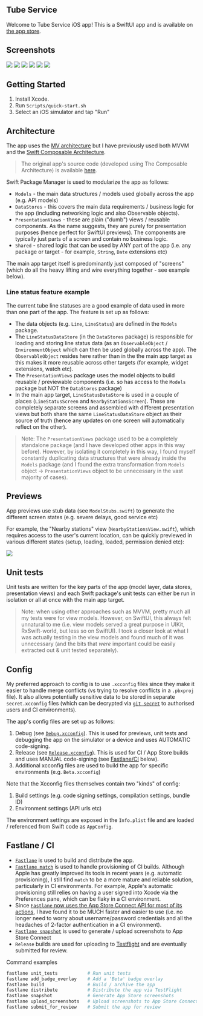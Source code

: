 ## Tube Service

Welcome to Tube Service iOS app!  This is a SwiftUI app and is available on [the app store](https://apps.apple.com/app/id1540626286#?platform=iphone).

## Screenshots

![](Docs/Images/01-ServiceStatuses-Today.png)
![](Docs/Images/02-ServiceStatuses-Weekend.png)
![](Docs/Images/03-LiveArrivalsBoard.png)
![](Docs/Images/04-NearbyStations-Detail.png)
![](Docs/Images/05-JourneyPlanner-Form.png)
![](Docs/Images/06-JourneyPlanner-Results.png)

## Getting Started

1. Install Xcode.
1. Run `Scripts/quick-start.sh`
1. Select an iOS simulator and tap "Run"

## Architecture

The app uses the [MV architecture](https://azamsharp.com/2023/02/28/building-large-scale-apps-swiftui.html) but I have previously used both MVVM and the [Swift Composable Architecture](https://github.com/pointfreeco/swift-composable-architecture).

> The original app's source code (developed using The Composable Architecture) is available [here](https://github.com/ridgeview-apps/tube-service/tree/legacy/tca).

Swift Package Manager is used to modularize the app as follows:

* `Models` - the main data structures / models used globally across the app (e.g. API models)
* `DataStores` - this covers the main data requirements / business logic for the app (including networking logic and also Observable objects).
* `PresentationViews` - these are plain ("dumb") views / reusable components. As the name suggests, they are purely for presentation purposes (hence perfect for SwiftUI previews). The components are typically just parts of a screen and contain no business logic.
* `Shared` - shared logic that can be used by ANY part of the app (i.e. any package or target - for example, `String`, `Date` extensions etc)

The main app target itself is predominantly just composed of "screens" (which do all the heavy lifting and wire everything together - see example below).

### Line status feature example

The current tube line statuses are a good example of data used in more than one part of the app. The feature is set up as follows:

* The data objects (e.g. `Line`, `LineStatus`) are defined in the `Models` package.
* The `LineStatusDataStore` (in the `DataStores` package) is responsible for loading and storing line status data (as an `ObservableObject` / `EnvironmentObject` which can then be used globally across the app). The `ObservableObject` resides here rather than in the the main app target as this makes it more reusable across other targets (for example, widget extensions, watch etc).
* The `PresentationViews` package uses the model objects to build reusable / previewable components (i.e. so has access to the `Models` package but NOT the `DataStores` package)
* In the main app target, `LineStatusDataStore` is used in a couple of places (`LineStatusScreen` and `NearbyStationsScreen`). These are completely separate screens and assembled with different presentation views but both share the same `LineStatusDataStore` object as their source of truth (hence any updates on one screen will automatically reflect on the other).

> Note: The `PresentationViews` package used to be a completely standalone package (and I have developed other apps in this way before). However, by isolating it completely in this way, I found myself constantly duplicating data structures that were already inside the `Models` package (and I found the extra transformation from `Models` object -> `PresentationViews` object to be unnecessary in the vast majority of cases).

## Previews

App previews use stub data (see `ModelStubs.swift`) to generate the different screen states (e.g. severe delays, good service etc)

For example, the "Nearby stations" view (`NearbyStationsView.swift`), which requires access to the user's current location, can be quickly previewed in various different states (setup, loading, loaded, permission denied etc):

![](Docs/Images/preview-example.png)

## Unit tests

Unit tests are written for the key parts of the app (model layer, data stores, presentation views) and each Swift package's unit tests can either be run in isolation or all at once with the main app target.

> Note: when using other approaches such as MVVM, pretty much all my tests were for view models. However, on SwiftUI, this always felt unnatural to me (i.e. view models served a great purpose in UIKit, RxSwift-world, but less so on SwiftUI). I took a closer look at what I was actually testing in the view models and found much of it was unnecessary (and the bits that *were* important could be easily extracted out & unit tested separately).

## Config

My preferred approach to config is to use `.xcconfig` files since they make it easier to handle merge conflicts (vs trying to resolve conflicts in a `.pbxproj` file). It also allows potentially sensitive data to be stored in separate `secret.xcconfig` files (which can be decrypted via [`git secret`](https://git-secret.io) to authorised users and CI environments).

The app's config files are set up as follows:

1. Debug (see [`Debug.xcconfig`](Config/Debug.xcconfig)). This is used for previews, unit tests and debugging the app on the simulator or a device and uses AUTOMATIC code-signing.
1. Release (see [`Release.xcconfig`](Config/Release.xcconfig)). This is used for CI  / App Store builds and uses MANUAL code-signing (see [Fastlane/CI](#fastlane-/-CI) below).
1. Additional xcconfig files are used to build the app for specific environments (e.g. `Beta.xcconfig`)

Note that the Xcconfig files themselves contain two "kinds" of config:

1. Build settings (e.g. code signing settings, compilation settings, bundle ID)
1. Environment settings (API urls etc)

The environment settings are exposed in the `Info.plist` file and are loaded / referenced from Swift code as `AppConfig`.


## Fastlane / CI

* [`Fastlane`](https://fastlane.tools) is used to build and distribute the app.
* [`Fastlane match`](https://docs.fastlane.tools/actions/match/) is used to handle provisioning of CI builds. Although Apple has greatly improved its tools in recent years (e.g. automatic provisioning), I still find `match` to be a more mature and reliable solution, particularly in CI environments. For example, Apple's automatic provisioning still relies on having a user signed into Xcode via the Preferences pane, which can be flaky in a CI environment.
* Since [`Fastlane` now uses the App Store Connect API for most of its actions](https://docs.fastlane.tools/app-store-connect-api/), I have found it to be MUCH faster and easier to use (i.e. no longer need to worry about username/password credentials and all the headaches of 2-factor authentication in a CI environment).
* [`Fastlane snapshot`](https://docs.fastlane.tools/actions/snapshot/) is used to generate / upload screenshots to App Store Connect
* `Release` builds are used for uploading to [Testflight](https://www.google.com/search?client=safari&rls=en&q=testflight&ie=UTF-8&oe=UTF-8) and are eventually submitted for review.

Command examples

```ruby
fastlane unit_tests           # Run unit tests
fastlane add_badge_overlay    # Add a 'Beta' badge overlay
fastlane build                # Build / archive the app
fastlane distribute           # Distribute the app via TestFlight
fastlane snapshot             # Generate App Store screenshots
fastlane upload_screenshots   # Upload screenshots to App Store Connect
fastlane submit_for_review    # Submit the app for review
```
